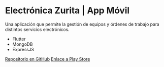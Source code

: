 # Electrónica Zurita | App Móvil

Una aplicación que permite la gestión de equipos y órdenes de trabajo para distintos servicios electrónicos.

- Flutter
- MongoDB
- ExpressJS

[Repositorio en GitHub](https://github.com/bryandelgado99/Electronica-Zurita--Mobile-App)
[Enlace a Play Store](https://play.google.com/store/apps/details?id=com.pauldev.electronica_zurita)